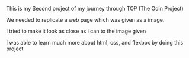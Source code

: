This is my Second project of my journey through TOP (The Odin Project)

We needed to replicate a web page which was given as a image.

I tried to make it look as close as i can to the image given

I was able to learn much more about html, css, and flexbox by doing this project